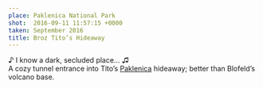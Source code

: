 ```yaml
---
place: Paklenica National Park
shot:  2016-09-11 11:57:15 +0000
taken: September 2016
title: Broz Tito’s Hideaway
---
```


♪ I know a dark, secluded place… ♫  
A cozy tunnel entrance into Tito’s [Paklenica](https://en.wikipedia.org/wiki/Paklenica) hideaway; better than Blofeld’s volcano base.
